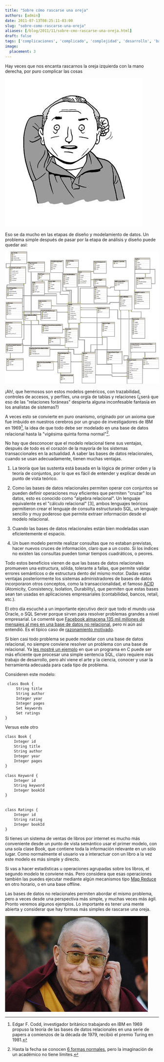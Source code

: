 ```yaml
---
title: "Sobre cómo rascarse una oreja"
authors: [admin]
date: 2011-07-13T08:25:11-03:00
slug: "sobre-como-rascarse-una-oreja"
aliases: [/blog/2011/11/sobre-cmo-rascarse-una-oreja.html]
draft: false
tags: ['complicaciones', 'complicado', 'complejidad', 'desarrollo', 'bases de datos']
image:
  placement: 3
---
```


Hay veces que nos encanta rascarnos la oreja izquierda con la mano
derecha, por puro complicar las cosas

![complicado](complicado.jpg)

Eso se da mucho en las etapas de diseño y modelamiento de datos. Un
problema simple después de pasar por la etapa de análisis y diseño puede
quedar así:

![](dbSchema.jpg)

¡Ah!, que hermosos son estos modelos genéricos, con trazabilidad,
controles de accesos, y perfiles, una orgía de tablas y relaciones
(¿será que eso de las "relaciones foráneas" despierta alguna
inconfesable fantasía en los analistas de sistemas?)

A veces esto se convierte en puro onanismo, originado por un axioma que
fue imbuido en nuestros cerebros por un grupo de investigadores de IBM
en 1969[^1], la idea de que todo debe ser modelado en una base de datos
relacional hasta la "vigésima quinta forma normal"[^2].

No hay que desconocer que el modelo relacional tiene sus ventajas,
después de todo es el corazón de la mayoría de los sistemas
transaccionales en la actualidad. A saber las bases de datos
relacionales, cuando se usan adecuadamente, tienen muchas ventajas.

1.  La teoría que las sustenta está basada en la lógica de primer orden
    y la teoría de conjuntos, por lo que es fácil de entender y explicar
    desde un punto de vista teórico.

2.  Como las bases de datos relacionales permiten operar con conjuntos
    se pueden definir operaciones muy eficientes que permiten "cruzar"
    los datos, esto es conocido como "algebra relacional". Un lenguaje
    equivalente es el "cálculo relacional" \[3\], ambos lenguajes
    teóricos permitieron crear el lenguaje de consulta estructurado SQL,
    un lenguaje sencillo y muy poderoso que permite extraer información
    desde el modelo relacional.

3.  Cuando las bases de datos relacionales están bien modeladas usan
    eficientemente el espacio.

4.  Un buen modelo permite realizar consultas que no estaban previstas,
    hacer nuevos cruces de información, claro que a un costo. Si los
    índices no existen las consultas pueden tomar tiempos cuadráticos, o
    peores.

Todo estos beneficios vienen de que las bases de datos relacionales
promueven una estructura, sólida, tolerante a fallas, que permite
validar errores semánticos o de estructura dento del mismo motor. Dadas
estas ventajas posteriormente los sistemas administradores de bases de
datos incorporaron otros conceptos, como la transaccionalidad, el famoso
[ACID](http://en.wikipedia.org/wiki/ACID) (Atomicity, Consistency,
Isolation, Durability), que permiten que estas bases sean tan usadas en
aplicaciones empresariales (contabilidad, bancos, retail, etc.).

El otro día escuché a un importante ejecutivo decir que todo el mundo
usa Oracle, o SQL Server porque sirven para resolver problemas grandes a
nivel empresarial. Le comenté que [Facebook almacena 135 mil millones de
mensajes al mes en una base de datos no
relacional](http://highscalability.com/blog/2010/11/16/facebooks-new-real-time-messaging-system-hbase-to-store-135.html),
pero ni aún así entendió. Es el típico caso de [razonamiento
motivado](http://www.lnds.net/blog/2011/07/decisiones-irracionales.html).

Si bien casi todo problema se puede modelar con una base de datos
relacional, no siempre conviene resolver un problema con una base de
relacional. Ya [les mostré un
ejemplo](http://www.lnds.net/blog/2011/10/datos-datos-datos.html) en que
un programa en C puede ser más eficiente que procesar una simple
sentencia SQL, claro requiere más trabajo de desarrollo, pero ahí viene
el arte y la ciencia, conocer y usar la herramienta adecuada para cada
tipo de problema.

Consideren este modelo:


```
 class Book {   
     String title   
     String author   
     Integer year    
     Integer pages    
     Set keywords    
     Set ratings   
}
```

Versus este otro

```
class Book {   
    Integer id    
    String title    
    String author    
    Integer year    
    Integer pages
} 

class Keyword {   
    Integer id    
    String keyword    
    Integer bookId    
}


class Ratings {   
    Integer id    
    String rating    
    Integer bookId    
}
```

Si tienes un sistema de ventas de libros por internet es mucho más
conveniente desde un punto de vista semántico usar el primer modelo, con
una sola clase Book, que contiene toda la información relevante en un
sólo lugar. Como normalmente el usuario va a interactuar con un libro a
la vez este modelo es más simple y directo.

Si vas a hacer estadísticas u operaciones agrupadas sobre los libros, el
segundo modelo te conviene más. Pero considera que esas operaciones
también las puedes ejecutar mediante algún mecanismos tipo 
[Map Reduce](/blog/2011/10/ensaladas-y-algoritmos.html) en
otro horario, o en una base offline.

Las bases de datos no relacionales permiten abordar el mismo problema,
pero a veces desde una perspectiva más simple, y muchas veces más ágil.
Pronto veremos algunos ejemplos. Lo importante es tener una mente
abierta y considerar que hay formas más simples de rascarse una oreja.

![](simple.jpg)

[^1]: Edgar F. Codd, investigador británico trabajando en IBM en 1969
propuso la teoría de las bases de datos relacionales en una serie de
papers a comienzos de la década de 1979, recibió el premio Turing en 1981.

[^2]: Hasta la fecha se conocen [6 formas normales](http://en.wikipedia.org/wiki/Database_normalization#Normal_forms),
pero la imaginación de un académico no tiene límites.

[^3]: El teorema de Codd, que en realidad es un resultado de la lógica
de primer orden, garantiza que una expresión en álgebra relacional puede
ser expresada en cálculo relacional.
